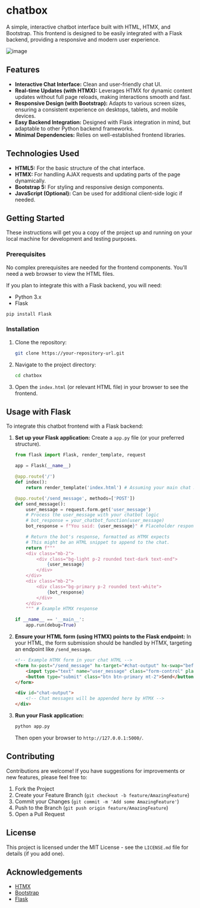 # chatbox

A simple, interactive chatbot interface built with HTML, HTMX, and Bootstrap. This frontend is designed to be easily integrated with a Flask backend, providing a responsive and modern user experience.

![image](https://github.com/user-attachments/assets/9b458325-57b6-4ecd-8c5b-176a4baeb224)



## Features

*   **Interactive Chat Interface:** Clean and user-friendly chat UI.
*   **Real-time Updates (with HTMX):** Leverages HTMX for dynamic content updates without full page reloads, making interactions smooth and fast.
*   **Responsive Design (with Bootstrap):** Adapts to various screen sizes, ensuring a consistent experience on desktops, tablets, and mobile devices.
*   **Easy Backend Integration:** Designed with Flask integration in mind, but adaptable to other Python backend frameworks.
*   **Minimal Dependencies:** Relies on well-established frontend libraries.

## Technologies Used

*   **HTML5:** For the basic structure of the chat interface.
*   **HTMX:** For handling AJAX requests and updating parts of the page dynamically.
*   **Bootstrap 5:** For styling and responsive design components.
*   **JavaScript (Optional):** Can be used for additional client-side logic if needed.

## Getting Started

These instructions will get you a copy of the project up and running on your local machine for development and testing purposes.

### Prerequisites

No complex prerequisites are needed for the frontend components. You'll need a web browser to view the HTML files.

If you plan to integrate this with a Flask backend, you will need:

*   Python 3.x
*   Flask

```bash
pip install Flask
```

### Installation

1.  Clone the repository:
    ```bash
    git clone https://your-repository-url.git
    ```
2.  Navigate to the project directory:
    ```bash
    cd chatbox
    ```
3.  Open the `index.html` (or relevant HTML file) in your browser to see the frontend.

## Usage with Flask

To integrate this chatbot frontend with a Flask backend:

1.  **Set up your Flask application:**
    Create a `app.py` file (or your preferred structure).

    ```python
    from flask import Flask, render_template, request

    app = Flask(__name__)

    @app.route('/')
    def index():
        return render_template('index.html') # Assuming your main chat HTML is index.html

    @app.route('/send_message', methods=['POST'])
    def send_message():
        user_message = request.form.get('user_message')
        # Process the user_message with your chatbot logic
        # bot_response = your_chatbot_function(user_message)
        bot_response = f"You said: {user_message}" # Placeholder response

        # Return the bot's response, formatted as HTMX expects
        # This might be an HTML snippet to append to the chat.
        return f"""
        <div class="mb-2">
            <div class="bg-light p-2 rounded text-dark text-end">
                {user_message}
            </div>
        </div>
        <div class="mb-2">
            <div class="bg-primary p-2 rounded text-white">
                {bot_response}
            </div>
        </div>
        """ # Example HTMX response

    if __name__ == '__main__':
        app.run(debug=True)
    ```

2.  **Ensure your HTML form (using HTMX) points to the Flask endpoint:**
    In your HTML, the form submission should be handled by HTMX, targeting an endpoint like `/send_message`.

    ```html
    <!-- Example HTMX form in your chat HTML -->
    <form hx-post="/send_message" hx-target="#chat-output" hx-swap="beforeend">
        <input type="text" name="user_message" class="form-control" placeholder="Type your message...">
        <button type="submit" class="btn btn-primary mt-2">Send</button>
    </form>

    <div id="chat-output">
        <!-- Chat messages will be appended here by HTMX -->
    </div>
    ```

3.  **Run your Flask application:**
    ```bash
    python app.py
    ```
    Then open your browser to `http://127.0.0.1:5000/`.

## Contributing

Contributions are welcome! If you have suggestions for improvements or new features, please feel free to:

1.  Fork the Project
2.  Create your Feature Branch (`git checkout -b feature/AmazingFeature`)
3.  Commit your Changes (`git commit -m 'Add some AmazingFeature'`)
4.  Push to the Branch (`git push origin feature/AmazingFeature`)
5.  Open a Pull Request

## License

This project is licensed under the MIT License - see the `LICENSE.md` file for details (if you add one).

## Acknowledgements

*   [HTMX](https://htmx.org/)
*   [Bootstrap](https://getbootstrap.com/)
*   [Flask](https://flask.palletsprojects.com/)
